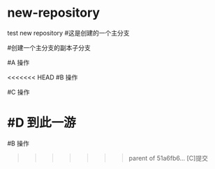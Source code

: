 # new-repository
test new repository
#这是创建的一个主分支

#创建一个主分支的副本子分支

#A 操作

<<<<<<< HEAD
#B 操作


#C 操作


#D 到此一游
=======
#B 操作
>>>>>>> parent of 51a6fb6... [C]提交
